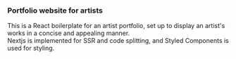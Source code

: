 ### Portfolio website for artists
This is a React boilerplate for an artist portfolio, set up to display an artist's works in a concise and appealing manner.
<br>
Nextjs is implemented for SSR and code splitting, and Styled Components is used for styling.
